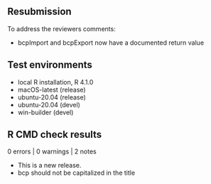 ## Resubmission 

To address the reviewers comments:

* bcpImport and bcpExport now have a documented return value

## Test environments
* local R installation, R 4.1.0
* macOS-latest (release)
* ubuntu-20.04 (release)
* ubuntu-20.04 (devel)
* win-builder (devel)

## R CMD check results

0 errors | 0 warnings | 2 notes

* This is a new release.
* bcp should not be capitalized in the title
